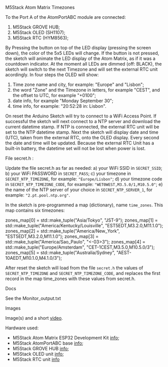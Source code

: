 M5Stack Atom Matrix Timezones

To the Port A of the AtomPortABC module are connected:
1. M5Stack GROVE HUB;
2. M5Stack OLED (SH1107);
3. M5Stack RTC (HYM8563);

By Pressing the button on top of the LED display (pressing the screen down), the color of the 5x5 LEDs will change.
If the button is not pressed, the sketch will animate the LED display of the Atom Matrix, as if it was a countdown indicator.
At the moment all LEDs are dimmed (off: BLACK), the sketch will switch to the next Timezone and will set the external RTC unit acordingly.
In four steps the OLED will show: 
   1) Time zone name and city, for example: "Europe" and "Lisbon"; 
   2) the word "Zone" and the Timezone in letters, for example "CEST", and the offset to UTC, for example "+0100";
   3) date info, for example "Monday September 30"; 
   4) time info, for example: "20:52:28 in: Lisbon".

On reset the Arduino Sketch will try to connect to a WiFi Access Point. If successful the sketch will next connect to a NTP server and download the current datetime stamp.
If NTP is connected, the external RTC unit will be set to the NTP datetime stamp.
Next the sketch will display date and time (UTC), taken from the external RTC, onto the OLED display. Every second the date and time will be updated.
Because the external RTC Unit has a built-in battery, the datetime set will not be lost when power is lost.

File secret.h :

Update the file secret.h as far as needed:
 a) your WiFi SSID in ```SECRET_SSID```;
 b) your WiFi PASSWORD in ```SECRET_PASS```;
 c) your timezone in ```SECRET_NTP_TIMEZONE```, for example: ```"Europe/Lisbon"```;
 d) your timezone code in ```SECRET_NTP_TIMEZONE_CODE```, for example: ```"WET0WEST,M3.5.0/1,M10.5.0"```;
 e) the name of the NTP server of your choice in ```SECRET_NTP_SERVER_1```, for example: ```"2.pt.pool.ntp.org"```.

 In the sketch is pre-programmed a map (dictionary), name ```time_zones```. This map contains six timezones:

 zones_map[0] = std::make_tuple("Asia/Tokyo", "JST-9");
 zones_map[1] = std::make_tuple("America/Kentucky/Louisville", "EST5EDT,M3.2.0,M11.1.0");
 zones_map[2] = std::make_tuple("America/New_York", "EST5EDT,M3.2.0,M11.1.0");
 zones_map[3] = std::make_tuple("America/Sao_Paulo", "<-03>3");
 zones_map[4] = std::make_tuple("Europe/Amsterdam", "CET-1CEST,M3.5.0,M10.5.0/3");
 zones_map[5] = std::make_tuple("Australia/Sydney", "AEST-10AEDT,M10.1.0,M4.1.0/3");

 After reset the sketch will load from the file ```secret.h``` the values of ```SECRET_NTP_TIMEZONE``` and ```SECRET_NTP_TIMEZONE_CODE```, 
 and replaces the first record in the map time_zones with these values from secret.h.

Docs

See the Monitor_output.txt

Images 

Image(s) and a short [video](https://imgur.com/a/ImBcJGW).

Hardware used:
- M5Stack Atom Matrix ESP32 Development Kit [info](https://shop.m5stack.com/products/atom-matrix-esp32-development-kit);
- M5Stack AtomPortABC base [info](https://docs.m5stack.com/en/unit/AtomPortABC);
- M5Stack GROVE HUB [info](https://docs.m5stack.com/en/unit/hub);
- M5Stack OLED unit [info](https://docs.m5stack.com/en/unit/oled);
- M5Stack RTC unit [info](https://shop.m5stack.com/products/real-time-clock-rtc-unit-hym8563)

